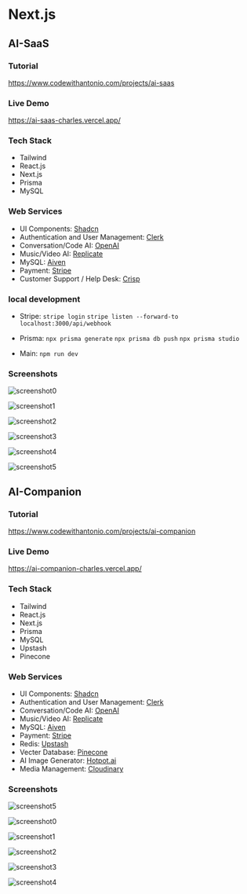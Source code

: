 # Next.js

## AI-SaaS

### Tutorial

https://www.codewithantonio.com/projects/ai-saas

### Live Demo

https://ai-saas-charles.vercel.app/

### Tech Stack

- Tailwind
- React.js
- Next.js
- Prisma
- MySQL

### Web Services

- UI Components: [Shadcn](https://ui.shadcn.com/)
- Authentication and User Management: [Clerk](https://clerk.com/)
- Conversation/Code AI: [OpenAI](https://openai.com/)
- Music/Video AI: [Replicate](https://replicate.com/)
- MySQL: [Aiven](https://aiven.io/)
- Payment: [Stripe](https://stripe.com/)
- Customer Support / Help Desk: [Crisp](https://crisp.chat/en/)

### local development

- Stripe: 
`stripe login`
`stripe listen --forward-to localhost:3000/api/webhook`

- Prisma:
`npx prisma generate`
`npx prisma db push`
`npx prisma studio`

- Main: 
`npm run dev`

### Screenshots

![screenshot0](screenshots/ai-saas/screenshot0.png)

![screenshot1](screenshots/ai-saas/screenshot1.png)

![screenshot2](screenshots/ai-saas/screenshot2.png)

![screenshot3](screenshots/ai-saas/screenshot3.png)

![screenshot4](screenshots/ai-saas/screenshot4.png)

![screenshot5](screenshots/ai-saas/screenshot5.png)

## AI-Companion

### Tutorial

https://www.codewithantonio.com/projects/ai-companion

### Live Demo

https://ai-companion-charles.vercel.app/

### Tech Stack

- Tailwind
- React.js
- Next.js
- Prisma
- MySQL
- Upstash
- Pinecone

### Web Services

- UI Components: [Shadcn](https://ui.shadcn.com/)
- Authentication and User Management: [Clerk](https://clerk.com/)
- Conversation/Code AI: [OpenAI](https://openai.com/)
- Music/Video AI: [Replicate](https://replicate.com/)
- MySQL: [Aiven](https://aiven.io/)
- Payment: [Stripe](https://stripe.com/)
- Redis: [Upstash](https://upstash.com/)
- Vecter Database: [Pinecone](https://www.pinecone.io/)
- AI Image Generator: [Hotpot.ai](https://hotpot.ai/)
- Media Management: [Cloudinary](https://cloudinary.com/)

### Screenshots

![screenshot5](screenshots/ai-companion/screenshot5.1.png)

![screenshot0](screenshots/ai-companion/screenshot0.1.png)

![screenshot1](screenshots/ai-companion/screenshot1.png)

![screenshot2](screenshots/ai-companion/screenshot2.png)

![screenshot3](screenshots/ai-companion/screenshot3.png)

![screenshot4](screenshots/ai-companion/screenshot4.png)

